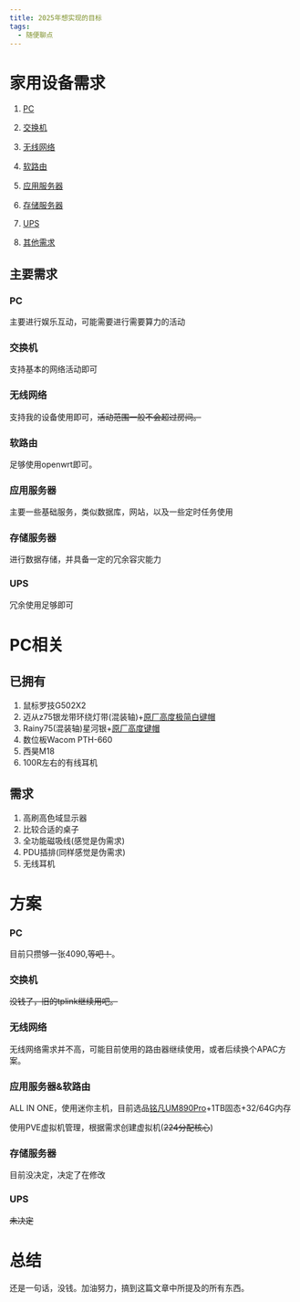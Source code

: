 ```yaml
---
title: 2025年想实现的目标
tags: 
  - 随便聊点
---
```


# 家用设备需求

1. [PC](#PC)

2. [交换机](#交换机)

3. [无线网络](#无线网络)

4. [软路由](#应用服务器软路由)

5. [应用服务器](#应用服务器软路由)

6. [存储服务器](#存储服务器)

7. [UPS](#UPS)

9. [其他需求](#pc相关)

## 主要需求

### PC

主要进行娱乐互动，可能需要进行需要算力的活动

### 交换机

支持基本的网络活动即可

### 无线网络

支持我的设备使用即可，~~活动范围一般不会超过房间。~~

### 软路由

足够使用openwrt即可。

### 应用服务器

主要一些基础服务，类似数据库，网站，以及一些定时任务使用

### 存储服务器

进行数据存储，并具备一定的冗余容灾能力

### UPS

冗余使用足够即可

# PC相关

## 已拥有

1. 鼠标罗技G502X2
2. 迈从z75银龙带环绕灯带(混装轴)+[原厂高度极简白键帽](https://m.tb.cn/h.ggxXm4VZngQZ97A?tk=qMTZWAszNhT)
3. Rainy75(混装轴)星河银+[原厂高度键帽](https://gf.bilibili.com/item/detail/1102904127)
4. 数位板Wacom PTH-660
5. 西昊M18
6. 100R左右的有线耳机

## 需求

1. 高刷高色域显示器
2. 比较合适的桌子
3. 全功能磁吸线(感觉是伪需求)
4. PDU插排(同样感觉是伪需求)
4. 无线耳机



# 方案

### PC

目前只攒够一张4090,~~等吧！~~。

### 交换机

~~没钱了，旧的tplink继续用吧。~~

### 无线网络

无线网络需求并不高，可能目前使用的路由器继续使用，或者后续换个APAC方案。

### 应用服务器&软路由

ALL IN ONE，使用迷你主机，目前选品[铭凡UM890Pro](https://detail.tmall.com/item.htm?abbucket=2&id=804144228076&ns=1&pisk=f3yoLQiWa7lWGKdmmsk5T1G32LfvN3MINypKJv3FgquXeXudNyc3JrGUeYE8o2zT-De8pJVXKlZQegMdVYZSdv7OWOU3VuMBptk788v2g0Z2T2uyrukW4v7OWOdv0b_-Lzn70jJ2gcgq4DurziDqxcpELbJe0imEvUReUyS00qiHa3lyLxRqV0JELpkE0xosbDoeLv82gqiEL2k02pugL-wVyt3-t0hEf-mogsEruzUlv0loku0c7NycCb0a4qvh5kV5y20bQZC0cWFzymahIZDQlWzExr8VJbZUirmuyNYIJ8Z8K4ElaaEmH4VIt7bySqynblm4UMO-y5in_vlDYprmUSGg3AWwomN42Wy7rHvEV8ettVGcYpGK3Rha_zxCfokrYyG_pN9Szkr_C5HGHQkamWzgtgkegCRRLpiVv-RBObojmVdWCbsshr69bijD1_Grc0QOmiABObojmVIcmCTIamiRW&priceTId=213e377217334061222341203e91cf&skuId=5513671673405&utparam=%7B%22aplus_abtest%22%3A%22b09a6ae6a58c1cf26f7194263bafd794%22%7D&xxc=taobaoSearch)+1TB固态+32/64G内存

使用PVE虚拟机管理，根据需求创建虚拟机(~~224分配核心~~)

### 存储服务器

目前没决定，决定了在修改

### UPS

~~未决定~~

# 总结

还是一句话，没钱。加油努力，搞到这篇文章中所提及的所有东西。
